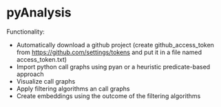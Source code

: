 # pyAnalysis
Functionality:
- Automatically download a github project (create github_access_token from https://github.com/settings/tokens and put it in a file named access_token.txt)
- Import python call graphs using pyan or a heuristic predicate-based approach
- Visualize call graphs
- Apply filtering algorithms an call graphs
- Create embeddings using the outcome of the filtering algorithms